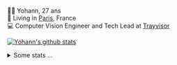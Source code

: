 <p>
  👨🏻 <bold>Yohann</bold>, 27 ans<br/>
  💼 Living in <a href="https://www.google.com/maps?q=paris">Paris</a>, France<br/>
  💻 Computer Vision Engineer and Tech Lead at <a href="https://trayvisor.com/">Trayvisor</a><br/>
</p>

<a href="https://github.com/anuraghazra/github-readme-stats"><img align="center" src="https://github-readme-stats-go94hl40s-yohann84l.vercel.app//api?username=yohann84L&show_icons=true&include_all_commits=true" alt="Yohann's github stats" /> </a>


<details>
  <summary>Some stats ...</summary><br/>
  

<!--START_SECTION:waka-->
![Code Time](http://img.shields.io/badge/Code%20Time-1%2C166%20hrs%2014%20mins-blue)

![Profile Views](http://img.shields.io/badge/Profile%20Views-0-blue)

**🐱 My GitHub Data** 

> 📦 440.9 kB Used in GitHub's Storage 
 > 
> 🏆 1,350 Contributions in the Year 2024
 > 
> 🚫 Not Opted to Hire
 > 
> 📜 26 Public Repositories 
 > 
> 🔑 21 Private Repositories 
 > 
**I'm an Early 🐤** 

```text
🌞 Morning                17333 commits       ████████░░░░░░░░░░░░░░░░░   31.05 % 
🌆 Daytime                31682 commits       ██████████████░░░░░░░░░░░   56.75 % 
🌃 Evening                6673 commits        ███░░░░░░░░░░░░░░░░░░░░░░   11.95 % 
🌙 Night                  136 commits         ░░░░░░░░░░░░░░░░░░░░░░░░░   00.24 % 
```
📅 **I'm Most Productive on Wednesday** 

```text
Monday                   10325 commits       █████░░░░░░░░░░░░░░░░░░░░   18.50 % 
Tuesday                  10391 commits       █████░░░░░░░░░░░░░░░░░░░░   18.61 % 
Wednesday                11920 commits       █████░░░░░░░░░░░░░░░░░░░░   21.35 % 
Thursday                 11352 commits       █████░░░░░░░░░░░░░░░░░░░░   20.34 % 
Friday                   10780 commits       █████░░░░░░░░░░░░░░░░░░░░   19.31 % 
Saturday                 359 commits         ░░░░░░░░░░░░░░░░░░░░░░░░░   00.64 % 
Sunday                   697 commits         ░░░░░░░░░░░░░░░░░░░░░░░░░   01.25 % 
```


📊 **This Week I Spent My Time On** 

```text
🕑︎ Time Zone: Europe/Paris

💬 Programming Languages: 
Python                   37 mins             ███████████████░░░░░░░░░░   60.94 % 
JavaScript               21 mins             █████████░░░░░░░░░░░░░░░░   34.94 % 
YAML                     1 min               █░░░░░░░░░░░░░░░░░░░░░░░░   02.62 % 
Bash                     0 secs              ░░░░░░░░░░░░░░░░░░░░░░░░░   01.39 % 
Other                    0 secs              ░░░░░░░░░░░░░░░░░░░░░░░░░   00.06 % 

🔥 Editors: 
VS Code                  1 hr 1 min          █████████████████████████   100.00 % 

💻 Operating System: 
Mac                      1 hr 1 min          █████████████████████████   100.00 % 
```

**I Mostly Code in Python** 

```text
Python                   27 repos            ██████████████░░░░░░░░░░░   55.10 % 
Jupyter Notebook         4 repos             ██░░░░░░░░░░░░░░░░░░░░░░░   08.16 % 
JavaScript               3 repos             ██░░░░░░░░░░░░░░░░░░░░░░░   06.12 % 
HTML                     2 repos             █░░░░░░░░░░░░░░░░░░░░░░░░   04.08 % 
Shell                    1 repo              █░░░░░░░░░░░░░░░░░░░░░░░░   02.04 % 
```




 Last Updated on 11/12/2024 00:39:57 UTC
<!--END_SECTION:waka-->
